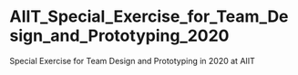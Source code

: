 # AIIT_Special_Exercise_for_Team_Design_and_Prototyping_2020
Special Exercise for Team Design and Prototyping in 2020 at AIIT
